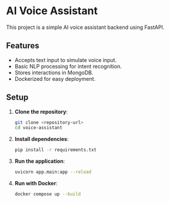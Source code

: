 # AI Voice Assistant

This project is a simple AI voice assistant backend using FastAPI.

## Features

- Accepts text input to simulate voice input.
- Basic NLP processing for intent recognition.
- Stores interactions in MongoDB.
- Dockerized for easy deployment.

## Setup

1. **Clone the repository**:
   ```bash
   git clone <repository-url>
   cd voice-assistant
   ```

2. **Install dependencies**:
   ```bash
   pip install -r requirements.txt
   ```

3. **Run the application**:
   ```bash
   uvicorn app.main:app --reload
   ```

4. **Run with Docker**:
   ```bash
   docker compose up --build
   ```
